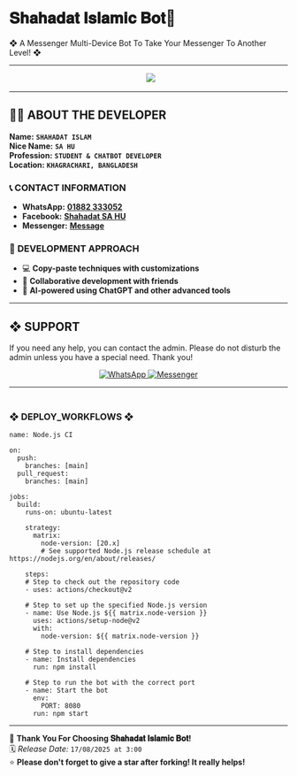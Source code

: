 # 𝐒𝐡𝐚𝐡𝐚𝐝𝐚𝐭 𝐈𝐬𝐥𝐚𝐦𝐢𝐜 𝐁𝐨𝐭🔰

❖ A Messenger Multi-Device Bot To Take Your Messenger To Another Level! ❖

---

<p align="center">
  <img src='https://i.imgur.com/6xHZ96N.png'/>
</p>

---

## 👨‍💻 **ABOUT THE DEVELOPER**  
  
**Name:** **`SHAHADAT ISLAM`**  
**Nice Name:** **`SA HU`**  
**Profession:** **`STUDENT & CHATBOT DEVELOPER`**  
**Location:** **`KHAGRACHARI, BANGLADESH`**  

### 📞 **CONTACT INFORMATION**  
- **WhatsApp:** **[01882 333052](https://wa.me/+8801882333052)**  
- **Facebook:** **[Shahadat SA HU](https://facebook.com/100001039692046)**  
- **Messenger:** **[Message](https://m.me/100001039692046)**  

### 🚀 **DEVELOPMENT APPROACH**  
- 💻 **Copy-paste techniques with customizations**  
- 🤝 **Collaborative development with friends**  
- 🤖 **AI-powered using ChatGPT and other advanced tools**  




---





## ❖ SUPPORT  
If you need any help, you can contact the admin.
Please do not disturb the admin unless you have a special need. Thank you! 

<p align="center">
  <a href="https://wa.me/+8801882333052?text=Assalamualaikum%20Admin%20SHAHADAT%20SAHU%20Need%20Help%20Please%20Brother%20🫶">
    <img alt="WhatsApp" src="https://img.shields.io/badge/WhatsApp-25D366?style=for-the-badge&logo=whatsapp&logoColor=white">
  </a>
  <a href="https://m.me/100001039692046">
    <img alt="Messenger" src="https://img.shields.io/badge/Messenger-00B2FF?style=for-the-badge&logo=messenger&logoColor=white">
  </a>
</p>

_______
### <br>   ❖ DEPLOY_WORKFLOWS ❖
```
name: Node.js CI

on:
  push:
    branches: [main]
  pull_request:
    branches: [main]

jobs:
  build:
    runs-on: ubuntu-latest

    strategy:
      matrix:
        node-version: [20.x]
        # See supported Node.js release schedule at https://nodejs.org/en/about/releases/

    steps:
    # Step to check out the repository code
    - uses: actions/checkout@v2

    # Step to set up the specified Node.js version
    - name: Use Node.js ${{ matrix.node-version }}
      uses: actions/setup-node@v2
      with:
        node-version: ${{ matrix.node-version }}

    # Step to install dependencies
    - name: Install dependencies
      run: npm install

    # Step to run the bot with the correct port
    - name: Start the bot
      env:
        PORT: 8080
      run: npm start
```

___


   
💖 **Thank You For Choosing 𝐒𝐡𝐚𝐡𝐚𝐝𝐚𝐭 𝐈𝐬𝐥𝐚𝐦𝐢𝐜 𝐁𝐨𝐭!**  
🗓️ *Release Date:* `17/08/2025 at 3:00`  
⭐ **Please don't forget to give a star after forking! It really helps!**
